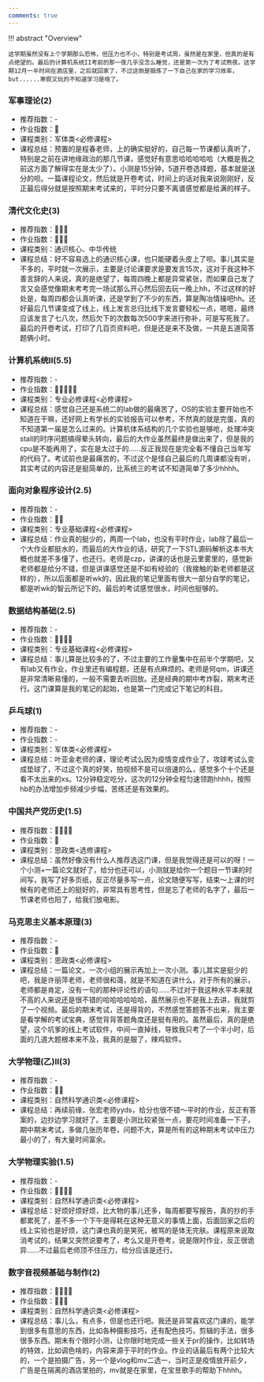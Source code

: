 ```yaml
---
comments: true
---
```


!!! abstract "Overview"

    这学期虽然没有上个学期那么恐怖，但压力也不小，特别是考试周，虽然是在家里，但真的是有点绝望的。最后的计算机系统II考前的那一夜几乎没怎么睡觉，还是第一次为了考试熬夜。这学期12月一半时间在酒店里，之后就回家了，不过这倒是锻炼了一下自己在家的学习效率，but......寒假又玩的不知道学习是啥了。

### 军事理论(2)
- 推荐指数：-
- 作业指数：:star2:
- 课程类别：军体类<必修课程>
- 课程总结：预置的是程春老师，上的确实挺好的，自己每一节课都认真听了，特别是之前在讲地缘政治的那几节课，感觉好有意思哈哈哈哈哈（大概是我之前这方面了解得实在是太少了）。小测是15分钟，5道开卷选择题，基本就是送分的呗。一篇课程论文，然后就是开卷考试，时间上的话对我来说刚刚好，反正最后得分就是按照期末考试来的，平时分只要不离谱感觉都是给满的样子。

### 清代文化史(3)
- 推荐指数：:star2::star2::star2:
- 作业指数：:star2::star2::star2:
- 课程类别：通识核心、中华传统
- 课程总结：好不容易选上的通识核心课，也只能硬着头皮上了呗。事儿其实是不多的，平时就一次展示，主要是讨论课要求是要发言15次，这对于我这种不善言辞的人来说，真的是绝望了，每周四晚上都是异常紧张，而如果自己发了言又会感觉像期末考考完一场试那么开心然后回去玩一晚上hh，不过这样的好处是，每周四都会认真听课，还是学到了不少的东西，算是陶冶情操吧hh。还好最后几节课变成了线上，线上发言总归比线下发言要轻松一点，嗯嗯，最终应该发言了七八次，然后欠下的次数每次500字来进行弥补，可是写死我了。最后的开卷考试，打印了几百页资料吧，但是还是来不及做，一共是五道简答题俩小时。

### 计算机系统II(5.5)
- 推荐指数：-
- 作业指数：:star2::star2::star2::star2::star2:
- 课程类别：专业必修课程<必修课程>
- 课程总结：感觉自己还是系统二的lab做的最痛苦了，OS的实验主要开始也不知道在干嘛，还好网上有学长的实验报告可以参考，不然真的就是完蛋，真的不知道第一届是怎么过来的。计算机体系结构的几个实验也是够呛，处理冲突stall的时序问题搞得晕头转向，最后的大作业虽然最终是做出来了，但是我的cpu是不能再用了，实在是太过于的......反正我现在是完全看不懂自己当年写的代码了。考试前也是最痛苦的，不过这个是怪自己最后的几周课都没有听，其实考试的内容还是挺简单的，比系统三的考试不知道简单了多少hhhh。

### 面向对象程序设计(2.5)
- 推荐指数：-
- 作业指数：:star2::star2:
- 课程类别：专业基础课程<必修课程>
- 课程总结：作业真的挺少的，两周一个lab，也没有平时作业，lab除了最后一个大作业都挺水的，而最后的大作业的话，研究了一下STL源码解析这本书大概也就差不多懂了，也还行。老师是czp，讲课的话也是云里雾里的，感觉新老师都是给分不错，但是讲课感觉还是不如有经验的（我接触的新老师都是这样的），所以后面都是听wk的，因此我的笔记里面有很大一部分自学的笔记，都是听wk的智云所记下的。最后的考试感觉很水，时间也挺够的。

### 数据结构基础(2.5)
- 推荐指数：-
- 作业指数：:star2::star2::star2::star2:
- 课程类别：专业基础课程<必修课程>
- 课程总结：事儿算是比较多的了，不过主要的工作量集中在前半个学期吧，又有lab又有作业，作业里还有编程题，还是有点麻烦的。老师是何qm，讲课还是非常清晰易懂的，一般不需要去听回放。还是经典的期中考炸裂，期末考还行。这门课算是我的笔记的起始，也是第一门完成记下笔记的科目。

### 乒乓球(1)
- 推荐指数：-
- 作业指数：-
- 课程类别：军体类<必修课程>
- 课程总结：叶亚金老师的课，理论考试么因为疫情变成作业了，攻球考试么变成垫球了，不过这个真的好笑，拍视频不是可以倍速的么，感觉多个十个还是看不太出来的xs。12分钟稳定吃分，这次的12分钟全程匀速领跑hhhh，按照hb的办法增加步频减少步幅，苦练还是有效果的。

### 中国共产党历史(1.5)
- 推荐指数：:star2::star2::star2::star2:
- 作业指数：:star2:
- 课程类别：思政类<选修课程>
- 课程总结：虽然好像没有什么人推荐选这门课，但是我觉得还是可以的呀！一个小测+一篇论文就好了，给分也还可以，小测就是给你一个题目一节课的时间写，我写了好多页纸，反正尽量多写一点，论文随便写写，结束～上课的时候有的老师还上的挺好的，非常具有思考性，但是忘了老师的名字了，最后一节课老师也阳了，给我们放电影。

### 马克思主义基本原理(3)
- 推荐指数：-
- 作业指数：:star2:
- 课程类别：思政类<必修课程>
- 课程总结：一篇论文，一次小组的展示再加上一次小测。事儿其实是挺少的吧，我是许丽萍老师，老师很和蔼，就是不知道在讲什么，对于所有的展示，老师都是肯定，没有一句的那种评论性的语句......不过对于我这种水平本来就不高的人来说还是很不错的哈哈哈哈哈哈，虽然展示也不是我上去讲，我就剪了一个视频。最后的期末考试，还是得背的，不然感觉答题答不出来，我主要是看学解的考试宝典，感觉背背答题角度还是挺有用的。虽然最后，真的是绝望，这个坑爹的线上考试软件，中间一直掉线，导致我只考了一个半小时，后面的几道大题根本来不及，我真的是服了，辣鸡软件。

### 大学物理(乙)II(3)
- 推荐指数：-
- 作业指数：:star2::star2:
- 课程类别：自然科学通识类<必修课程>
- 课程总结：再续前缘，张宏老师yyds，给分也很不错～平时的作业，反正有答案的，边抄边学习就好了。主要是小测比较紧张一点，要花时间准备一下子，期中期末考试，多做几张历年卷，问题不大，算是所有的这种期末考试中压力最小的了，有大量时间富余。

### 大学物理实验(1.5)
- 推荐指数：-
- 作业指数：:star2::star2::star2::star2:
- 课程类别：自然科学通识类<必修课程>
- 课程总结：好烦好烦好烦，比大物的事儿还多，每周都要写报告，真的抄的手都累死了，差不多一个下午是得耗在这种无意义的事情上面，后面回家之后的线上实验也是好烦，这门课也真的是笑死，被骂的是体无完肤。课程原来说取消考试的，结果又突然说要考了，考么又是开卷考，说是限时作业，反正很诡异......不过最后老师顶不住压力，给分应该是还行。

### 数字音视频基础与制作(2)
- 推荐指数：:star2::star2::star2::star2:
- 作业指数：:star2::star2::star2:
- 课程类别：自然科学通识类<必修课程>
- 课程总结：事儿么，有点多，但是也还行吧。我还是非常喜欢这门课的，能学到很多有意思的东西，比如各种摄影技巧，还有配色技巧，剪辑的手法，很多很多东西。期末有个限时小测，让你限时地完成一些关于pr的操作，比如转场的特效，比如调色啥的，内容来源于平时的作业。作业的话最后有两个比较大的，一个是拍摄广告，另一个是vlog和mv二选一，当时正是疫情放开前夕，广告是在隔离的酒店里拍的，mv就是在家里，在宝昱歌手的帮助下hhhh。

<!-- <hr>
<span id="busuanzi_container_page_pv"><font size="3" color="grey">本文总阅读量<span id="busuanzi_value_page_pv"></span>次</font></span>
<br/> -->